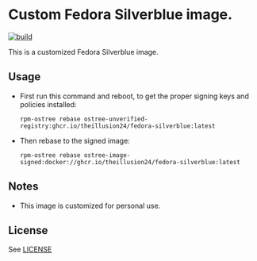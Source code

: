 # Custom Fedora Silverblue image.
[![build](https://github.com/theillusion24/fedora-silverblue/actions/workflows/fedora-silverblue.yml/badge.svg)](https://github.com/theillusion24/fedora-silverblue/actions/workflows/fedora-silverblue.yml)

This is a customized Fedora Silverblue image.

## Usage

- First run this command and reboot, to get the proper signing keys and policies installed:
  ```
  rpm-ostree rebase ostree-unverified-registry:ghcr.io/theillusion24/fedora-silverblue:latest
  ```
- Then rebase to the signed image:
  ```
  rpm-ostree rebase ostree-image-signed:docker://ghcr.io/theillusion24/fedora-silverblue:latest
  ```
## Notes
  - This image is customized for personal use.

## License
See [LICENSE](LICENSE)
  
